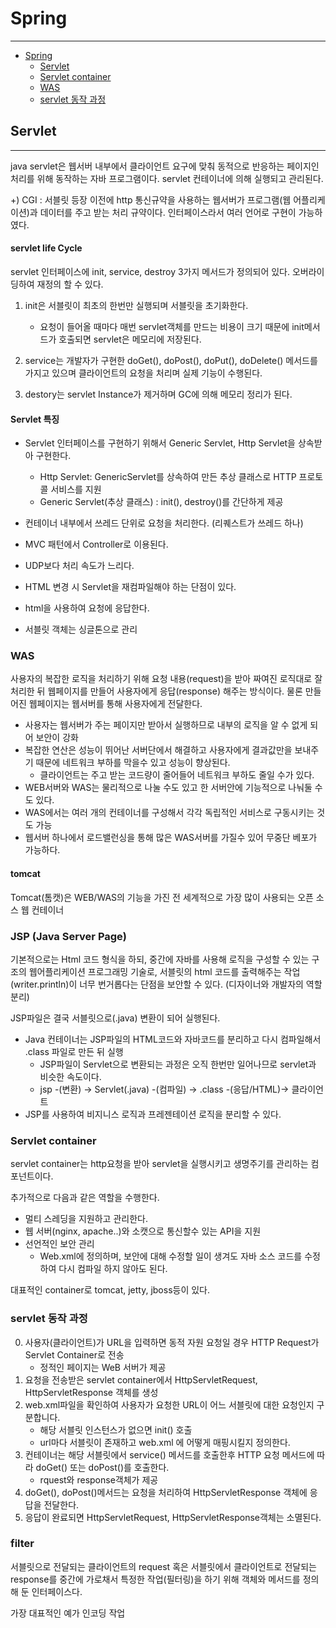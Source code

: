 # Spring
---

- [Spring](#Spring)
  - [Servlet](#Servlet)
  - [Servlet container](#Servlet-container)
  - [WAS](#WAS)
  - [servlet 동작 과정](#servlet-동작-과정)
  
## Servlet
---
java servlet은 웹서버 내부에서 클라이언트 요구에 맞춰 동적으로 반응하는 페이지인 처리를 위해 동작하는 자바 프로그램이다. servlet 컨테이너에 의해 실행되고 관리된다. 

+) CGI : 서블릿 등장 이전에 http 통신규약을 사용하는 웹서버가 프로그램(웹 어플리케이션)과 데이터를 주고 받는 처리 규약이다. 인터페이스라서 여러 언어로 구현이 가능하였다. 

#### servlet life Cycle

servlet 인터페이스에 init, service, destroy 3가지 메서드가 정의되어 있다. 오버라이딩하여 재정의 할 수 있다.

1. init은 서블릿이 최초의 한번만 실행되며 서블릿을 초기화한다.
    - 요청이 들어올 때마다 매번 servlet객체를 만드는 비용이 크기 때문에 init메서드가 호출되면 servlet은 메모리에 저장된다.
    
2. service는 개발자가 구현한 doGet(), doPost(), doPut(), doDelete() 메서드를 가지고 있으며 클라이언트의 요청을 처리며 실제 기능이 수행된다.

3. destory는 servlet Instance가 제거하며 GC에 의해 메모리 정리가 된다.

#### Servlet 특징

- Servlet 인터페이스를 구현하기 위해서 Generic Servlet, Http Servlet을 상속받아 구현한다.
  - Http Servlet: GenericServlet를 상속하여 만든 추상 클래스로 HTTP 프로토콜 서비스를 지원
  - Generic Servlet(추상 클래스) : init(), destroy()를 간단하게 제공

- 컨테이너 내부에서 쓰레드 단위로 요청을 처리한다. (리퀘스트가 쓰레드 하나)

- MVC 패턴에서 Controller로 이용된다.

- UDP보다 처리 속도가 느리다.

- HTML 변경 시 Servlet을 재컴파일해야 하는 단점이 있다.

- html을 사용하여 요청에 응답한다.
- 서블릿 객체는 싱글톤으로 관리

### WAS

사용자의 복잡한 로직을 처리하기 위해 요청 내용(request)을 받아 짜여진 로직대로 잘 처리한 뒤 웹페이지를 만들어 사용자에게 응답(response) 해주는 방식이다. 물론 만들어진 웹페이지는 웹서버를 통해 사용자에게 전달한다.

- 사용자는 웹서버가 주는 페이지만 받아서 실행하므로 내부의 로직을 알 수 없게 되어 보안이 강화
- 복잡한 연산은 성능이 뛰어난 서버단에서 해결하고 사용자에게 결과값만을 보내주기 때문에 네트워크 부하를 막을수 있고 성능이 향상된다.
  - 클라이언트는 주고 받는 코드량이 줄어들어 네트워크 부하도 줄일 수가 있다.
- WEB서버와 WAS는 물리적으로 나눌 수도 있고 한 서버안에 기능적으로 나눠둘 수도 있다. 
- WAS에서는 여러 개의 컨테이너를 구성해서 각각 독립적인 서비스로 구동시키는 것도 가능
- 웹서버 하나에서 로드밸런싱을 통해 많은 WAS서버를 가질수 있어 무중단 베포가 가능하다.


#### tomcat

Tomcat(톰캣)은 WEB/WAS의 기능을 가진 전 세계적으로 가장 많이 사용되는 오픈 소스 웹 컨테이너 


### JSP (Java Server Page)

기본적으로는 Html 코드 형식을 하되, 중간에 자바를 사용해 로직을 구성할 수 있는 구조의 웹어플리케이션 프로그래밍 기술로,
서블릿의  html 코드를 출력해주는 작업(writer.println)이 너무 번거롭다는 단점을 보안할 수 있다. (디자이너와 개발자의 역할 분리)

JSP파일은 결국 서블릿으로(.java) 변환이 되어 실행된다. 

- Java 컨테이너는 JSP파일의 HTML코드와 자바코드를 분리하고 다시 컴파일해서 .class 파일로 만든 뒤 실행 
  - JSP파일이 Servlet으로 변환되는 과정은 오직 한번만 일어나므로 servlet과 비슷한 속도이다.
  - jsp -(변환) -> Servlet(.java) -(컴파일) -> .class -(응답/HTML)-> 클라이언트
- JSP를 사용하여 비지니스 로직과 프레젠테이션 로직을 분리할 수 있다. 



### Servlet container
servlet container는 http요청을 받아 servlet을 실행시키고 생명주기를 관리하는 컴포넌트이다. 

추가적으로 다음과 같은 역할을 수행한다.

- 멀티 스레딩을 지원하고 관리한다.
- 웹 서버(nginx, apache..)와 소캣으로 통신할수 있는 API을 지원
- 선언적인 보안 관리
  - Web.xml에 정의하며, 보안에 대해 수정할 일이 생겨도 자바 소스 코드를 수정하여 다시 컴파일 하지 않아도 된다.

대표적인 container로 tomcat, jetty, jboss등이 있다.


### servlet 동작 과정

0. 사용자(클라이언트)가 URL을 입력하면 동적 자원 요청일 경우 HTTP Request가 Servlet Container로 전송
	- 정적인 페이지는 WeB 서버가 제공
1. 요청을 전송받은 servlet container에서 HttpServletRequest, HttpServletResponse 객체를 생성
2. web.xml파일을 확인하여 사용자가 요청한 URL이 어느 서블릿에 대한 요청인지 구분합니다.
	- 해당 서블릿 인스턴스가 없으면 init() 호출
	- url마다 서블릿이 존재하고 web.xml 에 어떻게 매핑시킬지 정의한다.
3. 컨테이너는 해당 서블릿에서 service() 메서드를 호출한후 HTTP 요청 메서드에 따라 doGet() 또는 doPost()를 호출한다.
   - rquest와 response객체가 제공
4. doGet(), doPost()메서드는 요청을 처리하여 HttpServletResponse 객체에 응답을 전달한다.
5. 응답이 완료되면 HttpServletRequest, HttpServletResponse객체는 소멸된다.

### filter
서블릿으로 전달되는 클라이언트의 request 혹은 서블릿에서 클라이언트로 전달되는 response를 중간에 가로채서 특정한 작업(필터링)을 하기 위해 객체와 메서드를 정의해 둔 인터페이스다.

가장 대표적인 예가 인코딩 작업
